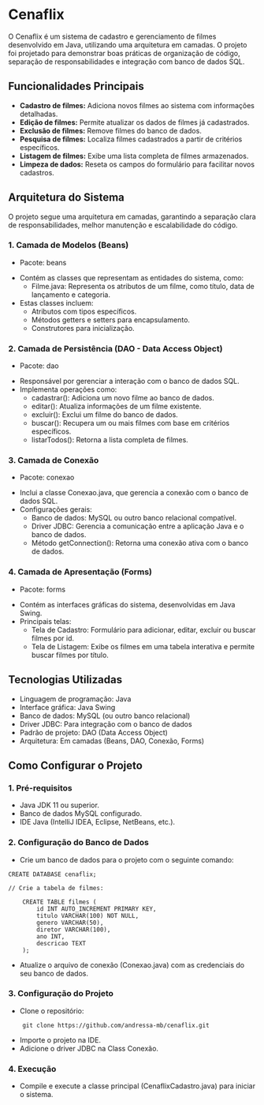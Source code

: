 # Cenaflix

O Cenaflix é um sistema de cadastro e gerenciamento de filmes desenvolvido em Java, utilizando uma arquitetura em camadas. O projeto foi projetado para demonstrar boas práticas de organização de código, separação de responsabilidades e integração com banco de dados SQL.

## Funcionalidades Principais

* **Cadastro de filmes:** Adiciona novos filmes ao sistema com informações detalhadas.
* **Edição de filmes:** Permite atualizar os dados de filmes já cadastrados.
* **Exclusão de filmes:** Remove filmes do banco de dados.
* **Pesquisa de filmes:** Localiza filmes cadastrados a partir de critérios específicos.
* **Listagem de filmes:** Exibe uma lista completa de filmes armazenados.
* **Limpeza de dados:** Reseta os campos do formulário para facilitar novos cadastros.

## Arquitetura do Sistema

O projeto segue uma arquitetura em camadas, garantindo a separação clara de responsabilidades, melhor manutenção e escalabilidade do código.

### 1. Camada de Modelos (Beans)
* Pacote: beans
- Contém as classes que representam as entidades do sistema, como:
  - Filme.java: Representa os atributos de um filme, como título, data de lançamento e categoria.
- Estas classes incluem:
  - Atributos com tipos específicos.
  - Métodos getters e setters para encapsulamento.
  - Construtores para inicialização.

### 2. Camada de Persistência (DAO - Data Access Object)
* Pacote: dao
- Responsável por gerenciar a interação com o banco de dados SQL.
- Implementa operações como:
  - cadastrar(): Adiciona um novo filme ao banco de dados.
  - editar(): Atualiza informações de um filme existente.
  - excluir(): Exclui um filme do banco de dados.
  - buscar(): Recupera um ou mais filmes com base em critérios específicos.
  - listarTodos(): Retorna a lista completa de filmes.

### 3. Camada de Conexão
* Pacote: conexao
- Inclui a classe Conexao.java, que gerencia a conexão com o banco de dados SQL.
- Configurações gerais:
  - Banco de dados: MySQL ou outro banco relacional compatível.
  - Driver JDBC: Gerencia a comunicação entre a aplicação Java e o banco de dados.
  - Método getConnection(): Retorna uma conexão ativa com o banco de dados.

### 4. Camada de Apresentação (Forms)
* Pacote: forms
- Contém as interfaces gráficas do sistema, desenvolvidas em Java Swing.
- Principais telas:
  - Tela de Cadastro: Formulário para adicionar, editar, excluir ou buscar filmes por id.
  - Tela de Listagem: Exibe os filmes em uma tabela interativa e permite buscar filmes por título.

## Tecnologias Utilizadas
* Linguagem de programação: Java
* Interface gráfica: Java Swing
* Banco de dados: MySQL (ou outro banco relacional)
* Driver JDBC: Para integração com o banco de dados
* Padrão de projeto: DAO (Data Access Object)
* Arquitetura: Em camadas (Beans, DAO, Conexão, Forms)

## Como Configurar o Projeto
### 1. Pré-requisitos
* Java JDK 11 ou superior.
* Banco de dados MySQL configurado.
* IDE Java (IntelliJ IDEA, Eclipse, NetBeans, etc.).

### 2. Configuração do Banco de Dados
* Crie um banco de dados para o projeto com o seguinte comando:
```
CREATE DATABASE cenaflix;

// Crie a tabela de filmes:

    CREATE TABLE filmes (
        id INT AUTO_INCREMENT PRIMARY KEY,
        titulo VARCHAR(100) NOT NULL,
        genero VARCHAR(50),
        diretor VARCHAR(100),
        ano INT,
        descricao TEXT
    );
```

* Atualize o arquivo de conexão (Conexao.java) com as credenciais do seu banco de dados.

### 3. Configuração do Projeto
* Clone o repositório:
```
    git clone https://github.com/andressa-mb/cenaflix.git
```

* Importe o projeto na IDE.
* Adicione o driver JDBC na Class Conexão.

### 4. Execução
* Compile e execute a classe principal (CenaflixCadastro.java) para iniciar o sistema.
